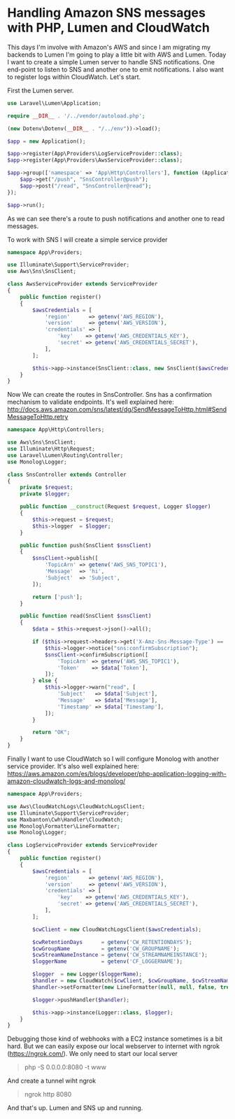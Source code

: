 Handling Amazon SNS messages with PHP, Lumen and CloudWatch
======

This days I'm involve with Amazon's AWS and since I am migrating my backends to Lumen I'm going to play a little bit with AWS and Lumen. Today I want to create a simple Lumen server to handle SNS notifications. One end-point to listen to SNS and another one to emit notifications. I also want to register logs within CloudWatch. Let's start.


First the Lumen server. 

```php
use Laravel\Lumen\Application;

require __DIR__ . '/../vendor/autoload.php';

(new Dotenv\Dotenv(__DIR__ . "/../env"))->load();

$app = new Application();

$app->register(App\Providers\LogServiceProvider::class);
$app->register(App\Providers\AwsServiceProvider::class);

$app->group(['namespace' => 'App\Http\Controllers'], function (Application $app) {
    $app->get("/push", "SnsController@push");
    $app->post("/read", "SnsController@read");
});

$app->run();
```

As we can see there's a route to push notifications and another one to read messages.

To work with SNS I will create a simple service provider

```php
namespace App\Providers;

use Illuminate\Support\ServiceProvider;
use Aws\Sns\SnsClient;

class AwsServiceProvider extends ServiceProvider
{
    public function register()
    {
        $awsCredentials = [
            'region'      => getenv('AWS_REGION'),
            'version'     => getenv('AWS_VERSION'),
            'credentials' => [
                'key'    => getenv('AWS_CREDENTIALS_KEY'),
                'secret' => getenv('AWS_CREDENTIALS_SECRET'),
            ],
        ];

        $this->app->instance(SnsClient::class, new SnsClient($awsCredentials));
    }
}
```

Now We can create the routes in SnsController. Sns has a confirmation mechanism to validate endpoints. It's well explained here: http://docs.aws.amazon.com/sns/latest/dg/SendMessageToHttp.html#SendMessageToHttp.retry

```php
namespace App\Http\Controllers;

use Aws\Sns\SnsClient;
use Illuminate\Http\Request;
use Laravel\Lumen\Routing\Controller;
use Monolog\Logger;

class SnsController extends Controller
{
    private $request;
    private $logger;

    public function __construct(Request $request, Logger $logger)
    {
        $this->request = $request;
        $this->logger  = $logger;
    }

    public function push(SnsClient $snsClient)
    {
        $snsClient->publish([
            'TopicArn' => getenv('AWS_SNS_TOPIC1'),
            'Message'  => 'hi',
            'Subject'  => 'Subject',
        ]);

        return ['push'];
    }

    public function read(SnsClient $snsClient)
    {
        $data = $this->request->json()->all();

        if ($this->request->headers->get('X-Amz-Sns-Message-Type') == 'SubscriptionConfirmation') {
            $this->logger->notice("sns:confirmSubscription");
            $snsClient->confirmSubscription([
                'TopicArn' => getenv('AWS_SNS_TOPIC1'),
                'Token'    => $data['Token'],
            ]);
        } else {
            $this->logger->warn("read", [
                'Subject'   => $data['Subject'],
                'Message'   => $data['Message'],
                'Timestamp' => $data['Timestamp'],
            ]);
        }

        return "OK";
    }
}
```

Finally I want to use CloudWatch so I will configure Monolog with another service provider. It's also well explained here: https://aws.amazon.com/es/blogs/developer/php-application-logging-with-amazon-cloudwatch-logs-and-monolog/

```php
namespace App\Providers;

use Aws\CloudWatchLogs\CloudWatchLogsClient;
use Illuminate\Support\ServiceProvider;
use Maxbanton\Cwh\Handler\CloudWatch;
use Monolog\Formatter\LineFormatter;
use Monolog\Logger;

class LogServiceProvider extends ServiceProvider
{
    public function register()
    {
        $awsCredentials = [
            'region'      => getenv('AWS_REGION'),
            'version'     => getenv('AWS_VERSION'),
            'credentials' => [
                'key'    => getenv('AWS_CREDENTIALS_KEY'),
                'secret' => getenv('AWS_CREDENTIALS_SECRET'),
            ],
        ];

        $cwClient = new CloudWatchLogsClient($awsCredentials);

        $cwRetentionDays      = getenv('CW_RETENTIONDAYS');
        $cwGroupName          = getenv('CW_GROUPNAME');
        $cwStreamNameInstance = getenv('CW_STREAMNAMEINSTANCE');
        $loggerName           = getenv('CF_LOGGERNAME');

        $logger  = new Logger($loggerName);
        $handler = new CloudWatch($cwClient, $cwGroupName, $cwStreamNameInstance, $cwRetentionDays);
        $handler->setFormatter(new LineFormatter(null, null, false, true));

        $logger->pushHandler($handler);

        $this->app->instance(Logger::class, $logger);
    }
}
```

Debugging those kind of webhooks with a EC2 instance sometimes is a bit hard. But we can easily expose our local webserver to internet with ngrok (https://ngrok.com/).
We only need to start our local server 

> php -S 0.0.0.0:8080 -t www

And create a tunnel wiht ngrok

> ngrok http 8080


And that's up. Lumen and SNS up and running. 
